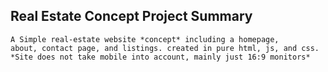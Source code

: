 ## Real Estate Concept Project Summary

    A Simple real-estate website *concept* including a homepage, 
    about, contact page, and listings. created in pure html, js, and css.
    *Site does not take mobile into account, mainly just 16:9 monitors*

